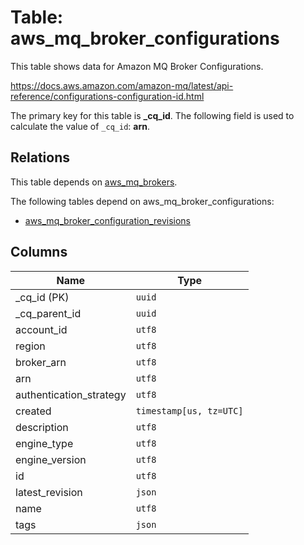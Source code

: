 # Table: aws_mq_broker_configurations

This table shows data for Amazon MQ Broker Configurations.

https://docs.aws.amazon.com/amazon-mq/latest/api-reference/configurations-configuration-id.html

The primary key for this table is **_cq_id**.
The following field is used to calculate the value of `_cq_id`: **arn**.
## Relations

This table depends on [aws_mq_brokers](aws_mq_brokers.md).

The following tables depend on aws_mq_broker_configurations:
  - [aws_mq_broker_configuration_revisions](aws_mq_broker_configuration_revisions.md)

## Columns

| Name          | Type          |
| ------------- | ------------- |
|_cq_id (PK)|`uuid`|
|_cq_parent_id|`uuid`|
|account_id|`utf8`|
|region|`utf8`|
|broker_arn|`utf8`|
|arn|`utf8`|
|authentication_strategy|`utf8`|
|created|`timestamp[us, tz=UTC]`|
|description|`utf8`|
|engine_type|`utf8`|
|engine_version|`utf8`|
|id|`utf8`|
|latest_revision|`json`|
|name|`utf8`|
|tags|`json`|